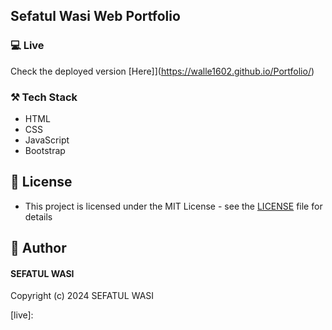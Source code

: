 ## Sefatul Wasi Web Portfolio


### 💻 Live
Check the deployed version [Here]](https://walle1602.github.io/Portfolio/)

### ⚒️ Tech Stack
- HTML
- CSS
- JavaScript
- Bootstrap


<!-- ### Screenshots

<img src="">

<img src="">

<img src="">


### 🎨 Design
[figma][design] design for inspiration and help. -->

## 🔑 License
- This project is licensed under the MIT License - see the [LICENSE](LICENSE.md) file for details

## 🧑 Author

#### SEFATUL WASI


Copyright (c) 2024 SEFATUL WASI

[live]: 
